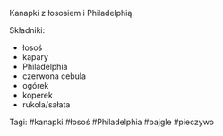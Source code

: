 Kanapki z łososiem i Philadelphią.

Składniki:
- łosoś
- kapary
- Philadelphia
- czerwona cebula
- ogórek
- koperek
- rukola/sałata

Tagi:
#kanapki #łosoś #Philadelphia #bajgle #pieczywo